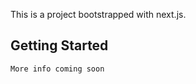 This is a project bootstrapped with next.js.

## Getting Started

```bash
More info coming soon
```
